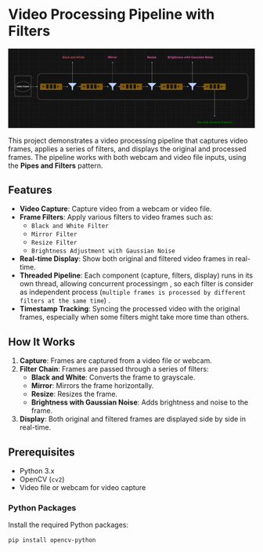 # Video Processing Pipeline with Filters
![Video Processing Pipeline](resources/pipeline.png)

This project demonstrates a video processing pipeline that captures video frames, applies a series of filters, and displays the original and processed frames. The pipeline works with both webcam and video file inputs, using the **Pipes and Filters** pattern.

## Features

- **Video Capture**: Capture video from a webcam or video file.
- **Frame Filters**: Apply various filters to video frames such as:
  - `Black and White Filter`
  - `Mirror Filter`
  - `Resize Filter`
  - `Brightness Adjustment with Gaussian Noise`
- **Real-time Display**: Show both original and filtered video frames in real-time.
- **Threaded Pipeline**: Each component (capture, filters, display) runs in its own thread, allowing concurrent processingm , so each filter is consider as independent process (`multiple frames is processed by different filters at the same time`) .
- **Timestamp Tracking**: Syncing the processed video with the original frames, especially when some filters might take more time than others.


## How It Works

1. **Capture**: Frames are captured from a video file or webcam.
2. **Filter Chain**: Frames are passed through a series of filters:
   - **Black and White**: Converts the frame to grayscale.
   - **Mirror**: Mirrors the frame horizontally.
   - **Resize**: Resizes the frame.
   - **Brightness with Gaussian Noise**: Adds brightness and noise to the frame.
3. **Display**: Both original and filtered frames are displayed side by side in real-time.

## Prerequisites

- Python 3.x
- OpenCV (`cv2`)
- Video file or webcam for video capture

### Python Packages

Install the required Python packages:

```bash
pip install opencv-python
